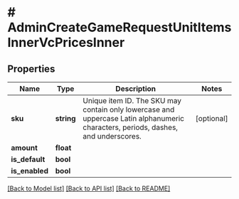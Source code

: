 # # AdminCreateGameRequestUnitItemsInnerVcPricesInner

## Properties

Name | Type | Description | Notes
------------ | ------------- | ------------- | -------------
**sku** | **string** | Unique item ID. The SKU may contain only lowercase and uppercase Latin alphanumeric characters, periods, dashes, and underscores. | [optional]
**amount** | **float** |  |
**is_default** | **bool** |  |
**is_enabled** | **bool** |  |

[[Back to Model list]](../../README.md#models) [[Back to API list]](../../README.md#endpoints) [[Back to README]](../../README.md)
